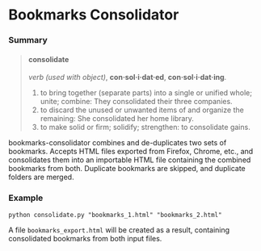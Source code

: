 Bookmarks Consolidator
======================

### Summary

>#### consolidate
>
>*verb (used with object)*, **con·sol·i·dat·ed**, **con·sol·i·dat·ing**.
>
>1. to bring together (separate parts) into a single or unified whole; unite; 
>combine: They consolidated their three companies.
>2. to discard the unused or unwanted items of and organize the remaining: She
>consolidated her home library.
>3. to make solid or firm; solidify; strengthen: to consolidate gains. 

bookmarks-consolidator combines and de-duplicates two sets of bookmarks. 
Accepts HTML files exported from Firefox, Chrome, etc., and consolidates them 
into an importable HTML file containing the combined bookmarks from both. 
Duplicate bookmarks are skipped, and duplicate folders are merged.

### Example

    python consolidate.py "bookmarks_1.html" "bookmarks_2.html"

A file `bookmarks_export.html` will be created as a result, containing 
consolidated bookmarks from both input files.